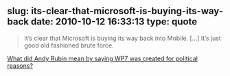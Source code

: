 slug: its-clear-that-microsoft-is-buying-its-way-back
date: 2010-10-12 16:33:13
type: quote
---

> It’s clear that Microsoft is buying its way back into Mobile. […] It’s just good old fashioned brute force.

[What did Andy Rubin mean by saying WP7 was created for political reasons?](http://www.asymco.com/2010/10/11/what-did-andy-rubin-mean-by-saying-wp7-was-created-for-political-reasons/)
